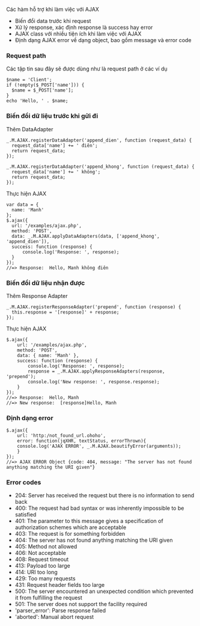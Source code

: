 Các hàm hỗ trợ khi làm việc với AJAX

<ul class="list-unstyled">
    <li><i class="glyphicon glyphicon-check text-info"></i> Biến đổi data trước khi request</li>
    <li><i class="glyphicon glyphicon-check text-info"></i> Xử lý response, xác định response là success hay error</li>
    <li><i class="glyphicon glyphicon-check text-info"></i> AJAX class với nhiều tiện ích khi làm việc với AJAX</li>
    <li><i class="glyphicon glyphicon-check text-info"></i> Định dạng AJAX error về dạng object, bao gồm message và
            error code
    </li>
</ul>

### Request path
Các tập tin sau đây sẽ được dùng như là request path ở các ví dụ

<div class="panel panel-info">
	<div class="panel-body">
<pre><code class="php">$name = 'Client';
if (!empty($_POST['name'])) {
  $name = $_POST['name'];
}
echo 'Hello, ' . $name;
</code></pre>
	</div>
</div>

### Biến đổi dữ liệu trước khi gửi đi
Thêm DataAdapter
<pre><code class="javascript">_.M.AJAX.registerDataAdapter('append_dien', function (request_data) {
  request_data['name'] += ' điên';
  return request_data;
});</code></pre>
<pre><code class="javascript">_.M.AJAX.registerDataAdapter('append_khong', function (request_data) {
  request_data['name'] += ' không';
  return request_data;
});</code></pre>

Thực hiện AJAX
<pre><code class="javascript">var data = {
  name: 'Manh'
};
$.ajax({
  url: '/examples/ajax.php',
  method: 'POST',
  data: _.M.AJAX.applyDataAdapters(data, ['append_khong', 'append_dien']),
  success: function (response) {
      console.log('Response: ', response);
  }
});
//=> Response:  Hello, Manh không điên</code></pre>

### Biến đổi dữ liệu nhận được
Thêm Response Adapter
<pre><code class="javascript">_.M.AJAX.registerResponseAdapter('prepend', function (response) {
  this.response = '[response]' + response;
});</code></pre>

Thực hiện AJAX
<pre><code class="javascript">$.ajax({
    url: '/examples/ajax.php',
    method: 'POST',
    data: { name: 'Manh' },
    success: function (response) {
        console.log('Response: ', response);
        response = _.M.AJAX.applyResponseAdapters(response, 'prepend');
        console.log('New response: ', response.response);
    }
});
//=> Response:  Hello, Manh
//=> New response:  [response]Hello, Manh</code></pre>


### Định dạng error
<pre><code class="javascript">$.ajax({
    url: 'http:/not_found_url.ohoho',
    error: function(jqXHR, textStatus, errorThrown){
    console.log('AJAX ERROR', _.M.AJAX.beautifyError(arguments));
    }
});
//=> AJAX ERROR Object {code: 404, message: "The server has not found anything matching the URI given"}</code></pre>

### Error codes
- 204: Server has received the request but there is no information to send back
- 400: The request had bad syntax or was inherently impossible to be satisfied
- 401: The parameter to this message gives a specification of authorization schemes which are acceptable
- 403: The request is for something forbidden
- 404: The server has not found anything matching the URI given
- 405: Method not allowed
- 406: Not acceptable
- 408: Request timeout
- 413: Payload too large
- 414: URI too long
- 429: Too many requests
- 431: Request header fields too large
- 500: The server encountered an unexpected condition which prevented it from fulfilling the request
- 501: The server does not support the facility required
- 'parser_error': Parse response failed
- 'aborted': Manual abort request

